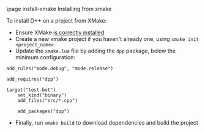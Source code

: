 \page install-xmake Installing from xmake

To install D++ on a project from XMake:

- Ensure XMake [is correctly installed](https://xmake.io/#/guide/installation)
- Create a new xmake project if you haven't already one, using `xmake init <project_name>`
- Update the `xmake.lua` file by adding the `dpp` package, below the minimum configuration:

~~~~~~~~~~~{.cmake}
add_rules("mode.debug", "mode.release")

add_requires("dpp")

target("test-bot")
    set_kind("binary")
    add_files("src/*.cpp")

    add_packages("dpp")
~~~~~~~~~~~

- Finally, run `xmake build` to download dependencies and build the project